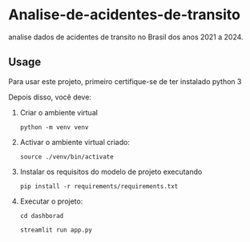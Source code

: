 # Analise-de-acidentes-de-transito
 analise dados de acidentes de transito no Brasil dos anos 2021 a 2024.

## Usage

Para usar este projeto, primeiro certifique-se de ter instalado python 3

Depois disso, você deve:
1. Criar o ambiente virtual 
    ```
    python -m venv venv
    ```
2. Activar o ambiente virtual criado:
    ```
    source ./venv/bin/activate
    ```
2. Instalar os requisitos do modelo de projeto executando
    ```
    pip install -r requirements/requirements.txt
    ```
3. Executar o projeto:

    ```
    cd dashborad
    ```
    ```
    streamlit run app.py
    ```

